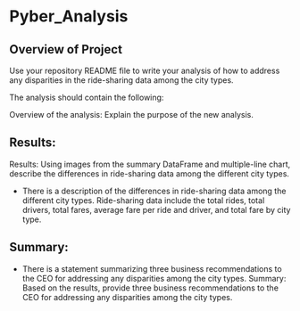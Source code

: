 # ****Pyber_Analysis****

## Overview of Project

Use your repository README file to write your analysis of how to address any disparities in the ride-sharing data among the city types.

The analysis should contain the following:

Overview of the analysis: Explain the purpose of the new analysis.
## Results: 
Results: Using images from the summary DataFrame and multiple-line chart, describe the differences in ride-sharing data among the different city types.
- There is a description of the differences in ride-sharing data among the different city types. Ride-sharing data include the total rides, total drivers, total fares, average fare per ride and driver, and total fare by city type.
## Summary:
- There is a statement summarizing three business recommendations to the CEO for addressing any disparities among the city types.
Summary: Based on the results, provide three business recommendations to the CEO for addressing any disparities among the city types.
